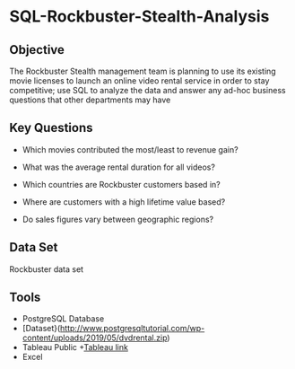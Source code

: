 # SQL-Rockbuster-Stealth-Analysis
## Objective
The Rockbuster Stealth management team is planning to use its existing movie licenses to launch an online video rental service in order to stay competitive; use SQL to analyze the data and answer any ad-hoc business questions that other departments may have
## Key Questions
+ Which movies contributed the most/least to revenue gain?
- What was the average rental duration for all videos?
* Which countries are Rockbuster customers based in?
+ Where are customers with a high lifetime value based?
* Do sales figures vary between geographic regions?
## Data Set
Rockbuster data set
## Tools
+ PostgreSQL Database
+ [Dataset}(http://www.postgresqltutorial.com/wp-content/uploads/2019/05/dvdrental.zip)
+ Tableau Public
+[Tableau link](https://public.tableau.com/app/profile/jocelyn.garcia)
+ Excel
